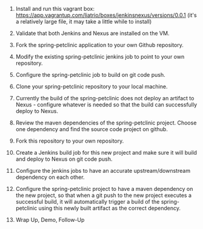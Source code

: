 1. Install and run this vagrant box: https://app.vagrantup.com/liatrio/boxes/jenkinsnexus/versions/0.0.1 (it's a relatively large file, it may take a little while to install)

2. Validate that both Jenkins and Nexus are installed on the VM.

3. Fork the spring-petclinic application to your own Github repository.

4. Modify the existing spring-petclinic jenkins job to point to your own repository.

5. Configure the spring-petclinic job to build on git code push.

6. Clone your spring-petclinic repository to your local machine.

7. Currently the build of the spring-petclinic does not deploy an artifact to Nexus - configure whatever is needed so that the build can successfully deploy to Nexus.

8. Review the maven dependencies of the spring-petclinic project. Choose one dependency and find the source code project on github.

9. Fork this repository to your own repository.

10. Create a Jenkins build job for this new project and make sure it will build and deploy to Nexus on git code push.

11. Configure the jenkins jobs to have an accurate upstream/downstream dependency on each other. 

12. Configure the spring-petclinic project to have a maven dependency on the new project, so that when a git push to the new project executes a successful build, it will automatically trigger a build of the spring-petclinic using this newly built artifact as the correct dependency. 

13. Wrap Up, Demo, Follow-Up
